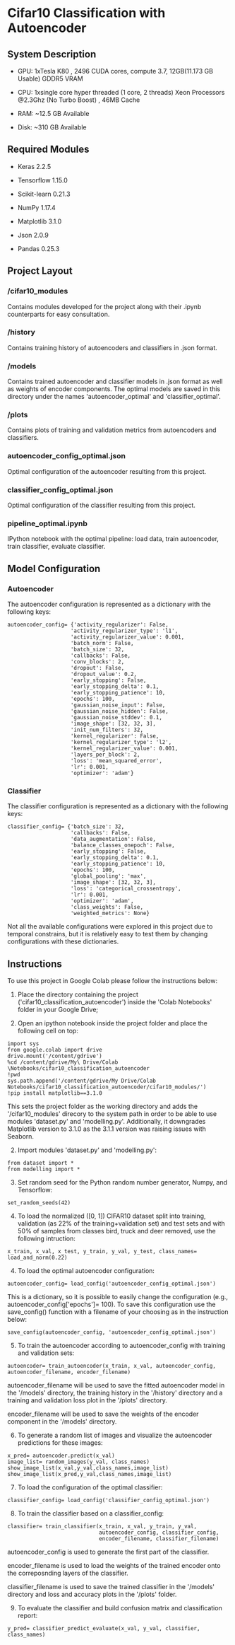 # Cifar10 Classification with Autoencoder


## System Description 

- GPU: 1xTesla K80 , 2496 CUDA cores, compute 3.7,  12GB(11.173 GB Usable) GDDR5  VRAM

- CPU: 1xsingle core hyper threaded (1 core, 2 threads) Xeon Processors @2.3Ghz (No Turbo Boost) , 46MB Cache

- RAM: ~12.5 GB Available

- Disk: ~310 GB Available 


## Required Modules

- Keras 2.2.5

- Tensorflow 1.15.0

- Scikit-learn 0.21.3

- NumPy 1.17.4

- Matplotlib 3.1.0

- Json 2.0.9

- Pandas 0.25.3


## Project Layout

### /cifar10_modules

Contains modules developed for the project along with their .ipynb counterparts for easy consultation.

### /history 

Contains training history of autoencoders and classifiers in .json format.

### /models 

Contains trained autoencoder and classifier models in .json format as well as weights of encoder components. The optimal models are saved in this directory under the names 'autoencoder_optimal' and 'classifier_optimal'.

### /plots

Contains plots of training and validation metrics from autoencoders and classifiers.

### autoencoder_config_optimal.json

Optimal configuration of the autoencoder resulting from this project.

### classifier_config_optimal.json

Optimal configuration of the classifier resulting from this project.

### pipeline_optimal.ipynb

IPython notebook with the optimal pipeline: load data, train autoencoder, train classifier, evaluate classifier.


## Model Configuration 

### Autoencoder 

The autoencoder configuration is represented as a dictionary with the following keys:

```
autoencoder_config= {'activity_regularizer': False,
                    'activity_regularizer_type': 'l1',
                    'activity_regularizer_value': 0.001,
                    'batch_norm': False,
                    'batch_size': 32,
                    'callbacks': False,
                    'conv_blocks': 2,
                    'dropout': False,
                    'dropout_value': 0.2,
                    'early_stopping': False,
                    'early_stopping_delta': 0.1,
                    'early_stopping_patience': 10,
                    'epochs': 100,
                    'gaussian_noise_input': False,
                    'gaussian_noise_hidden': False,
                    'gaussian_noise_stddev': 0.1,
                    'image_shape': [32, 32, 3],
                    'init_num_filters': 32,
                    'kernel_regularizer': False,
                    'kernel_regularizer_type': 'l2',
                    'kernel_regularizer_value': 0.001,
                    'layers_per_block': 2,
                    'loss': 'mean_squared_error',
                    'lr': 0.001,
                    'optimizer': 'adam'}

```


### Classifier

The classifier configuration is represented as a dictionary with the following keys:

```
classifier_config= {'batch_size': 32,
                    'callbacks': False,
                    'data_augmentation': False,
                    'balance_classes_onepoch': False,
                    'early_stopping': False,
                    'early_stopping_delta': 0.1,
                    'early_stopping_patience': 10,
                    'epochs': 100,
                    'global_pooling': 'max',
                    'image_shape': [32, 32, 3],
                    'loss': 'categorical_crossentropy',
                    'lr': 0.001,
                    'optimizer': 'adam',
                    'class_weights': False,
                    'weighted_metrics': None}
```


Not all the available configurations were explored in this project due to temporal constrains, but it is relatively easy to test them by changing configurations with these dictionaries. 

## Instructions

To use this project in Google Colab please follow the instructions below:

1. Place the directory containing the project ('cifar10_classification_autoencoder') inside the 'Colab Notebooks' folder in your Google Drive;

2. Open an ipython notebook inside the project folder and place the following cell on top:

```
import sys
from google.colab import drive
drive.mount('/content/gdrive')
%cd /content/gdrive/My\ Drive/Colab \Notebooks/cifar10_classification_autoencoder
!pwd
sys.path.append('/content/gdrive/My Drive/Colab Notebooks/cifar10_classification_autoencoder/cifar10_modules/')
!pip install matplotlib==3.1.0
```

This sets the project folder as the working directory and adds the '/cifar10_modules' direcory to the system path in order to be able to use modules 'dataset.py' and 'modelling.py'. Additionally, it downgrades Matplotlib version to 3.1.0 as the 3.1.1 version 
was raising issues with Seaborn.

2. Import modules 'dataset.py' and 'modelling.py':

```
from dataset import *
from modelling import *
```

3. Set random seed for the Python random number generator, Numpy, and Tensorflow:

```
set_random_seeds(42)
```

4. To load the normalized ([0, 1]) CIFAR10 dataset split into training, validation (as 22% of the training+validation set) and test sets and with 50% of samples from classes bird, truck and deer removed, use the following intruction: 

```
x_train, x_val, x_test, y_train, y_val, y_test, class_names= load_and_norm(0.22)
```

4. To load the optimal autoencoder configuration:

```
autoencoder_config= load_config('autoencoder_config_optimal.json')
```
This is a dictionary, so it is possible to easily change the configuration (e.g., autoencoder_config['epochs']= 100). To save this configuration use the save_config() function with a filename of your choosing as in the instruction below:

```
save_config(autoencoder_config, 'autoencoder_config_optimal.json')
```

5. To train the autoencoder according to autoencoder_config with training and validation sets:

```
autoencoder= train_autoencoder(x_train, x_val, autoencoder_config, autoencoder_filename, encoder_filename)
```

autoencoder_filename will be used to save the fitted autoencoder model in the '/models' directory, the training history in the '/history' directory and a training and validation loss plot in the '/plots' directory. 

encoder_filename will be used to save the weights of the encoder component in the '/models' directory.  

6. To generate a random list of images and visualize the autoencoder predictions for these images:

```
x_pred= autoencoder.predict(x_val)
image_list= random_images(y_val, class_names)
show_image_list(x_val,y_val,class_names,image_list)
show_image_list(x_pred,y_val,class_names,image_list)
```

7. To load the configuration of the optimal classifier:

```
classifier_config= load_config('classifier_config_optimal.json')
```

8. To train the classifier based on a classifier_config:

```
classifier= train_classifier(x_train, x_val, y_train, y_val,
                             autoencoder_config, classifier_config,
                             encoder_filename, classifier_filename)

```

autoencoder_config is used to generate the first part of the classifier. 

encoder_filename is used to load the weights of the trained encoder onto the correposnding layers of the classifier. 

classifier_filename is used to save the trained classifier in the '/models' directory and loss and accuracy plots in the '/plots' folder.  

9. To evaluate the classifier and build confusion matrix and classification report:

```
y_pred= classifier_predict_evaluate(x_val, y_val, classifier, class_names)
```

